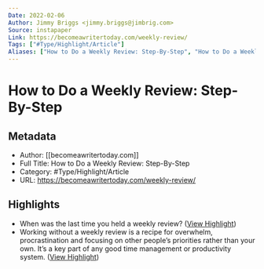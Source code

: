 ```yaml
---
Date: 2022-02-06
Author: Jimmy Briggs <jimmy.briggs@jimbrig.com>
Source: instapaper
Link: https://becomeawritertoday.com/weekly-review/
Tags: ["#Type/Highlight/Article"]
Aliases: ["How to Do a Weekly Review: Step-By-Step", "How to Do a Weekly Review: Step-By-Step"]
---
```

# How to Do a Weekly Review: Step-By-Step

## Metadata
- Author: [[becomeawritertoday.com]]
- Full Title: How to Do a Weekly Review: Step-By-Step
- Category: #Type/Highlight/Article
- URL: https://becomeawritertoday.com/weekly-review/

## Highlights
- When was the last time you held a weekly review? ([View Highlight](https://instapaper.com/read/1383967782/15391646))
- Working without a weekly review is a recipe for overwhelm, procrastination and focusing on other people’s priorities rather than your own. It’s a key part of any good time management or productivity system. ([View Highlight](https://instapaper.com/read/1383967782/15391647))
